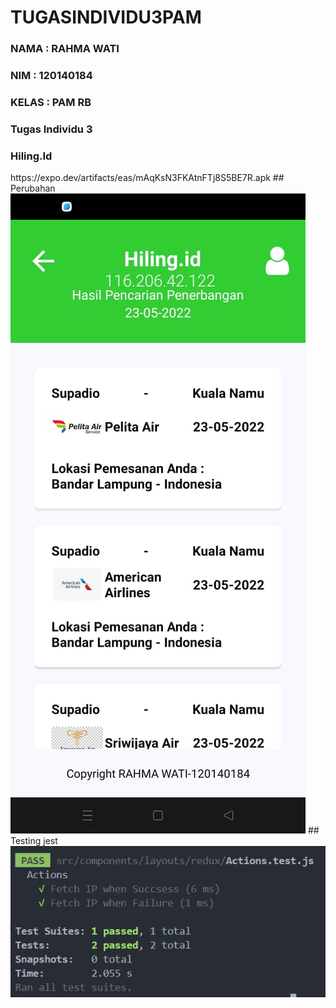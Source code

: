 # TUGASINDIVIDU3PAM

<h3>NAMA  : RAHMA WATI</h3>
<h3>NIM   : 120140184</h3>
<h3>KELAS : PAM RB</h3>
<h3>Tugas Individu 3</h3>
<h3>Hiling.Id</h3>
https://expo.dev/artifacts/eas/mAqKsN3FKAtnFTj8S5BE7R.apk
## Perubahan
<img src="./assets/update.jpg">
## Testing jest
<img src="./assets/testing.png">

